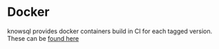 # Docker

knowsql provides docker containers build in CI for each tagged version. These can be [found here]()
